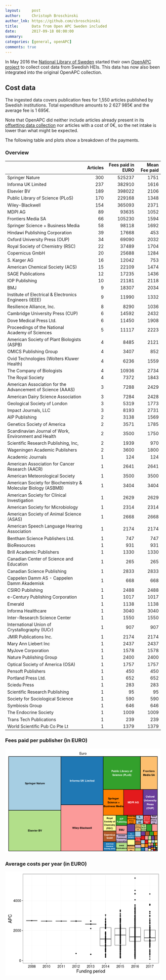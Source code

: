 ```yaml
---
layout:     post
author:     Christoph Broschinski
author_lnk: https://github.com/cbroschinski
title:      Data from Open APC Sweden included
date:       2017-09-18 08:00:00
summary:    
categories: [general, openAPC]
comments: true
---
```





In May 2016 the [National Library of Sweden](http://www.kb.se/Innovation/hjalp/english/) started their own [OpenAPC project](https://github.com/Kungbib/openapc-se) to collect cost data from Swedish HEIs. This data has now also been integrated into the original OpenAPC collection.

## Cost data



The ingested data covers publication fees for 1,550 articles published by Swedish institutions. Total expenditure amounts to 2 627 985€ and the average fee is 1 695€.

Note that OpenAPC did neither include articles already present in its [offsetting data collection](https://github.com/OpenAPC/openapc-de/tree/master/data/offsetting) nor articles with a cost of 0€, so the net intake is lower than what might be expected.

The following table and plots show a breakdown of the payments.

### Overview


|                                                              | Articles| Fees paid in EURO| Mean Fee paid|
|:-------------------------------------------------------------|--------:|-----------------:|-------------:|
|Springer Nature                                               |      300|            525237|          1751|
|Informa UK Limited                                            |      237|            382910|          1616|
|Elsevier BV                                                   |      189|            398022|          2106|
|Public Library of Science (PLoS)                              |      170|            229168|          1348|
|Wiley-Blackwell                                               |      154|            365093|          2371|
|MDPI AG                                                       |       89|             93635|          1052|
|Frontiers Media SA                                            |       66|            105230|          1594|
|Springer Science + Business Media                             |       58|             98118|          1692|
|Hindawi Publishing Corporation                                |       39|             17668|           453|
|Oxford University Press (OUP)                                 |       34|             69090|          2032|
|Royal Society of Chemistry (RSC)                              |       22|             37489|          1704|
|Copernicus GmbH                                               |       20|             25688|          1284|
|S. Karger AG                                                  |       16|             12042|           753|
|American Chemical Society (ACS)                               |       15|             22109|          1474|
|SAGE Publications                                             |       12|             17235|          1436|
|IOP Publishing                                                |       10|             21181|          2118|
|BMJ                                                           |        9|             18307|          2034|
|Institute of Electrical & Electronics Engineers (IEEE)        |        9|             11990|          1332|
|Resilience Alliance, Inc.                                     |        8|              8290|          1036|
|Cambridge University Press (CUP)                              |        6|             14592|          2432|
|Dove Medical Press Ltd.                                       |        6|             11450|          1908|
|Proceedings of the National Academy of Sciences               |        5|             11117|          2223|
|American Society of Plant Biologists (ASPB)                   |        4|              8485|          2121|
|OMICS Publishing Group                                        |        4|              3407|           852|
|Ovid Technologies (Wolters Kluwer Health)                     |        4|              6236|          1559|
|The Company of Biologists                                     |        4|             10936|          2734|
|The Royal Society                                             |        4|              7372|          1843|
|American Association for the Advancement of Science (AAAS)    |        3|              7288|          2429|
|American Dairy Science Association                            |        3|              7284|          2428|
|Geological Society of London                                  |        3|              5319|          1773|
|Impact Journals, LLC                                          |        3|              8193|          2731|
|AIP Publishing                                                |        2|              3138|          1569|
|Genetics Society of America                                   |        2|              3571|          1785|
|Scandinavian Journal of Work, Environment and Health          |        2|              3500|          1750|
|Scientific Research Publishing, Inc,                          |        2|              1939|           970|
|Wageningen Academic Publishers                                |        2|              3600|          1800|
|Academic Journals                                             |        1|               124|           124|
|American Association for Cancer Research (AACR)               |        1|              2641|          2641|
|American Meteorological Society                               |        1|              3500|          3500|
|American Society for Biochemistry & Molecular Biology (ASBMB) |        1|              3404|          3404|
|American Society for Clinical Investigation                   |        1|              2629|          2629|
|American Society for Microbiology                             |        1|              2314|          2314|
|American Society of Animal Science (ASAS)                     |        1|              2668|          2668|
|American Speech Language Hearing Association                  |        1|              2174|          2174|
|Bentham Science Publishers Ltd.                               |        1|               747|           747|
|BioResources                                                  |        1|               931|           931|
|Brill Academic Publishers                                     |        1|              1330|          1330|
|Canadian Center of Science and Education                      |        1|               265|           265|
|Canadian Science Publishing                                   |        1|              2833|          2833|
|Cappelen Damm AS - Cappelen Damm Akademisk                    |        1|               668|           668|
|CSIRO Publishing                                              |        1|              2488|          2488|
|e-Century Publishing Corporation                              |        1|              1017|          1017|
|Emerald                                                       |        1|              1138|          1138|
|Informa Healthcare                                            |        1|              3040|          3040|
|Inter-Research Science Center                                 |        1|              1550|          1550|
|International Union of Crystallography (IUCr)                 |        1|               907|           907|
|JMIR Publications Inc.                                        |        1|              2174|          2174|
|Mary Ann Liebert Inc                                          |        1|              2437|          2437|
|MyJove Corporation                                            |        1|              1578|          1578|
|Nature Publishing Group                                       |        1|              2400|          2400|
|Optical Society of America (OSA)                              |        1|              1757|          1757|
|Pensoft Publishers                                            |        1|               450|           450|
|Portland Press Ltd.                                           |        1|               652|           652|
|Sciedu Press                                                  |        1|               283|           283|
|Scientific Research Publishing                                |        1|                95|            95|
|Society for Sociological Science                              |        1|               590|           590|
|Symbiosis Group                                               |        1|               646|           646|
|The Endocrine Society                                         |        1|              1009|          1009|
|Trans Tech Publications                                       |        1|               239|           239|
|World Scientific Pub Co Pte Lt                                |        1|              1379|          1379|

### Fees paid per publisher (in EURO)

![plot of chunk tree_openapc_se_2017_09_18_full](/figure/tree_openapc_se_2017_09_18_full-1.png)

###  Average costs per year (in EURO)

![plot of chunk box_openapc_se_2017_09_18_year_full](/figure/box_openapc_se_2017_09_18_year_full-1.png)
